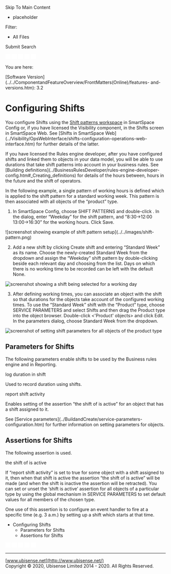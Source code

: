 

Skip To Main Content

[](../../Home.htm)

  * placeholder

Filter:

  * All Files

Submit Search

![Navigate previous](../../images/transparent.gif) ![Navigate
next](../../images/transparent.gif) ![Expand
all](../../images/transparent.gif) ![](../../images/transparent.gif)
![Print](../../images/transparent.gif)

You are here:

[Software
Version](../../ComponentandFeatureOverview/FrontMatters\(Online\)/features-
and-versions.htm): 3.2

# Configuring Shifts

You configure Shifts using the [Shift patterns
workspace](../BuildandCreate/shift-patterns-configuration.htm) in SmartSpace
Config or, if you have licensed the Visibility component, in the Shifts screen
in SmartSpace Web. See [Shifts in SmartSpace
Web](../Visibility/OpsWebInterface/shifts-configuration-operations-web-
interface.htm) for further details of the latter.

If you have licensed the Rules engine developer, after you have configured
shifts and linked them to objects in your data model, you will be able to use
durations that take shift patterns into account in your business rules. See
[Building definitions](../BusinessRulesDeveloper/rules-engine-developer-
config.htm#_Creating_definitions) for details of the hours between, hours in
the future and the shift of operators.

In the following example, a single pattern of working hours is defined which
is applied to the shift pattern for a standard working week. This pattern is
then associated with all objects of the “product” type.

  1. In SmartSpace Config, choose SHIFT PATTERNS and double-click <Create new shift pattern>. In the dialog, enter “Weekday” for the shift pattern, and “8:30->12:00 13:00->16:30” for the working hours. Click Save.

![screenshot showing example of shift pattern setup](../../images/shift-
pattern.png)

  2. Add a new shift by clicking Create shift and entering “Standard Week” as its name. Choose the newly-created Standard Week from the dropdown and assign the “Weekday” shift pattern by double-clicking beside each relevant day and choosing from the list. Days on which there is no working time to be recorded can be left with the default None.

![screenshot showing a shift being selected for a working
day](../../images/shift-days.png)

  3. After defining working times, you can associate an object with the shift so that durations for the objects take account of the configured working times. To use the “Standard Week” shift with the “Product” type, choose SERVICE PARAMETERS and select Shifts and then drag the Product type into the object browser. Double-click <'Product' objects> and click Edit. In the parameters dialog, choose Standard Week from the dropdown.

![screenshot of setting shift parameters for all objects of the product
type](../../images/3_5-shifts-parameters.png)

## Parameters for Shifts

The following parameters enable shifts to be used by the Business rules engine
and in Reporting.

log duration in shift

Used to record duration using shifts.

report shift activity

Enables setting of the assertion “the shift of <Object> is active” for an
object that has a shift assigned to it.

See [Service parameters](../BuildandCreate/service-parameters-
configuration.htm) for further information on setting parameters for objects.

## Assertions for Shifts

The following assertion is used.

the shift of <Object> is active

If “report shift activity” is set to true for some object with a shift
assigned to it, then when that shift is active the assertion “the shift of
<Object> is active” will be made (and when the shift is inactive the assertion
will be retracted). You can set or unset the ‘shift is active’ assertion for
all objects of a particular type by using the global mechanism in SERVICE
PARAMETERS to set default values for all members of the chosen type.

One use of this assertion is to configure an event handler to fire at a
specific time (e.g. 3 a.m.) by setting up a shift which starts at that time.

  * Configuring Shifts
    * Parameters for Shifts
    * Assertions for Shifts

![Navigate previous](../../images/transparent.gif) ![Navigate
next](../../images/transparent.gif) ![Expand
all](../../images/transparent.gif) ![](../../images/transparent.gif)
![Print](../../images/transparent.gif)

* * *

[www.ubisense.net](http://www.ubisense.net/)  
Copyright © 2020, Ubisense Limited 2014 - 2020. All Rights Reserved.

